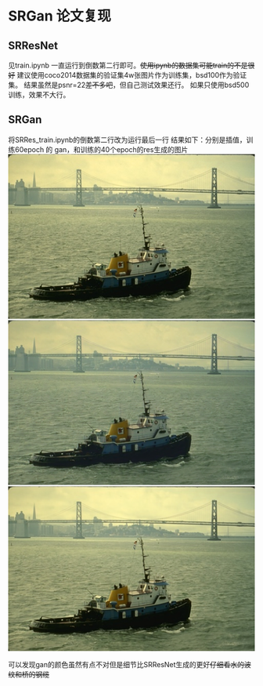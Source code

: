 # SRGan 论文复现
## SRResNet
见train.ipynb 一直运行到倒数第二行即可。~~使用ipynb的数据集可能train的不是很好~~
建议使用coco2014数据集的验证集4w张图片作为训练集，bsd100作为验证集。
结果虽然是psnr=22~~差不多吧~~，但自己测试效果还行。
如果只使用bsd500训练，效果不大行。

## SRGan
将SRRes_train.ipynb的倒数第二行改为运行最后一行
结果如下：分别是插值，训练60epoch 的 gan，和训练的40个epoch的res生成的图片
![image_lb](https://github.com/dummerchen/SRResGan/blob/master/results/lr_b.png)
![image_gan](https://github.com/dummerchen/SRResGan/blob/master/results/res_0.png)
![image_res](https://github.com/dummerchen/SRResGan/blob/master/results/res_1.png)

可以发现gan的颜色虽然有点不对但是细节比SRResNet生成的更好~~仔细看水的波纹和桥的钢缆~~
